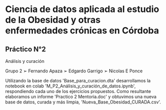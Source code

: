# Ciencia de datos aplicada al estudio de la Obesidad y otras enfermedades crónicas en Córdoba  
## Práctico N°2
Análisis y curación 

Grupo 2
➢ Fernando Apaza
➢ Edgardo Garrigo
➢ Nicolas E Ponce  

Utilizando la base de datos 'Base_para_curacion.dta' desarrollamos la notebook en colab 'M_P2_Análisis_y_curación_de_datos.ipynb', respondiendo cada uno de los ejercicios propuestos. Como resultante elaboramos un informe 'Practico 2 Mentoria.doc' y obtuvimos una nueva base de datos, curada y más limpia, 'Nueva_Base_Obesidad_CURADA.csv'. 
